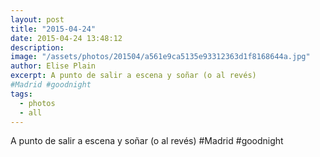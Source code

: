 ```yaml
---
layout: post
title: "2015-04-24"
date: 2015-04-24 13:48:12
description: 
image: "/assets/photos/201504/a561e9ca5135e93312363d1f8168644a.jpg"
author: Elise Plain
excerpt: A punto de salir a escena y soñar (o al revés) 
#Madrid #goodnight
tags: 
  - photos
  - all
---
```


A punto de salir a escena y soñar (o al revés) 
#Madrid #goodnight
<p></p>

